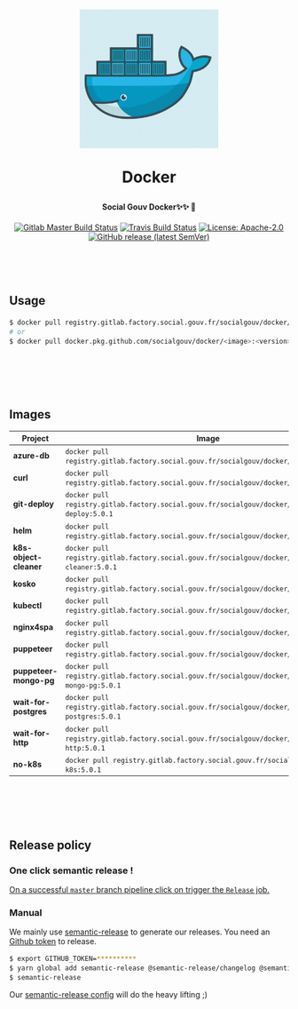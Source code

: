 <h1 align="center">
  <img src="https://github.com/SocialGouv/docker/raw/master/.github/docker.gif" width="250"/>
  <p align="center">Docker</p>
  <p align="center" style="font-size: 0.5em">Social Gouv Docker✨✨ 🐋</p>
</h1>

<p align="center">
  <a href="https://gitlab.factory.social.gouv.fr/SocialGouv/docker/pipelines"><img src="https://gitlab.factory.social.gouv.fr/SocialGouv/docker/badges/master/pipeline.svg" alt="Gitlab Master Build Status"></a>
  <a href="https://travis-ci.com/SocialGouv/docker"><img src="https://travis-ci.com/SocialGouv/docker.svg?branch=master" alt="Travis Build Status"></a>
  <a href="https://opensource.org/licenses/Apache-2.0"><img src="https://img.shields.io/badge/License-Apache--2.0-yellow.svg" alt="License: Apache-2.0"></a>
  <a href="https://github.com/SocialGouv/docker/releases "><img alt="GitHub release (latest SemVer)" src="https://img.shields.io/github/v/release/SocialGouv/docker?sort=semver"></a>
</p>

<br>
<br>
<br>

## Usage

```sh
$ docker pull registry.gitlab.factory.social.gouv.fr/socialgouv/docker/<image>:<version>
# or
$ docker pull docker.pkg.github.com/socialgouv/docker/<image>:<version>
```

<br>
<br>
<br>
<br>

## Images

| Project                | Image                                                                                           | Links                                                                                       |
| ---------------------- | ----------------------------------------------------------------------------------------------- | ------------------------------------------------------------------------------------------- |
| **azure-db**           | `docker pull registry.gitlab.factory.social.gouv.fr/socialgouv/docker/azure-db:5.0.1`           | [![README](https://img.shields.io/badge/README--green.svg)](./azure-db/README.md)           |
| **curl**               | `docker pull registry.gitlab.factory.social.gouv.fr/socialgouv/docker/curl:5.0.1`               | [![README](https://img.shields.io/badge/README--green.svg)](./curl/README.md)               |
| **git-deploy**         | `docker pull registry.gitlab.factory.social.gouv.fr/socialgouv/docker/git-deploy:5.0.1`         | [![README](https://img.shields.io/badge/README--green.svg)](./git-deploy/README.md)         |
| **helm**               | `docker pull registry.gitlab.factory.social.gouv.fr/socialgouv/docker/helm:5.0.1`               | [![README](https://img.shields.io/badge/README--green.svg)](./helm/README.md)               |
| **k8s-object-cleaner** | `docker pull registry.gitlab.factory.social.gouv.fr/socialgouv/docker/k8s-object-cleaner:5.0.1` | [![README](https://img.shields.io/badge/README--green.svg)](./k8s-object-cleaner/README.md) |
| **kosko**              | `docker pull registry.gitlab.factory.social.gouv.fr/socialgouv/docker/kosko:5.0.1`              | [![README](https://img.shields.io/badge/README--green.svg)](./kosko/README.md)              |
| **kubectl**            | `docker pull registry.gitlab.factory.social.gouv.fr/socialgouv/docker/kubectl:5.0.1`            | [![README](https://img.shields.io/badge/README--green.svg)](./kubectl/README.md)            |
| **nginx4spa**          | `docker pull registry.gitlab.factory.social.gouv.fr/socialgouv/docker/nginx4spa:5.0.1`          | [![README](https://img.shields.io/badge/README--green.svg)](./nginx4spa/README.md)          |
| **puppeteer**          | `docker pull registry.gitlab.factory.social.gouv.fr/socialgouv/docker/puppeteer:5.0.1`          | [![README](https://img.shields.io/badge/README--green.svg)](./puppeteer/README.md)          |
| **puppeteer-mongo-pg** | `docker pull registry.gitlab.factory.social.gouv.fr/socialgouv/docker/puppeteer-mongo-pg:5.0.1` | [![README](https://img.shields.io/badge/README--green.svg)](./puppeteer-mongo-pg/README.md) |
| **wait-for-postgres**  | `docker pull registry.gitlab.factory.social.gouv.fr/socialgouv/docker/wait-for-postgres:5.0.1`  | [![README](https://img.shields.io/badge/README--green.svg)](./wait-for-postgres/README.md)  |
| **wait-for-http**      | `docker pull registry.gitlab.factory.social.gouv.fr/socialgouv/docker/wait-for-http:5.0.1`      | [![README](https://img.shields.io/badge/README--green.svg)](./wait-for-http/README.md)      |
| **no-k8s**             | `docker pull registry.gitlab.factory.social.gouv.fr/socialgouv/docker/no-k8s:5.0.1`             | [![README](https://img.shields.io/badge/README--green.svg)](./no-k8s/README.md)             |

<br>
<br>
<br>
<br>

## Release policy

### One click semantic release !

[On a successful `master` branch pipeline click on trigger the `Release` job.](https://gitlab.factory.social.gouv.fr/SocialGouv/docker/pipelines)

### Manual

We mainly use [semantic-release](https://github.com/semantic-release/semantic-release) to generate our releases.
You need an [Github token](https://github.com/settings/tokens/new) to release.

```sh
$ export GITHUB_TOKEN=**********
$ yarn global add semantic-release @semantic-release/changelog @semantic-release/git
$ semantic-release
```

Our [semantic-release config](./.releaserc.yml) will do the heavy lifting ;)
